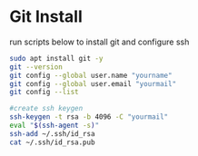 # Git Install

run scripts below to install git and configure ssh

```bash
sudo apt install git -y
git --version
git config --global user.name "yourname"
git config --global user.email "yourmail"
git config --list

#create ssh keygen
ssh-keygen -t rsa -b 4096 -C "yourmail"
eval "$(ssh-agent -s)"
ssh-add ~/.ssh/id_rsa
cat ~/.ssh/id_rsa.pub



```
